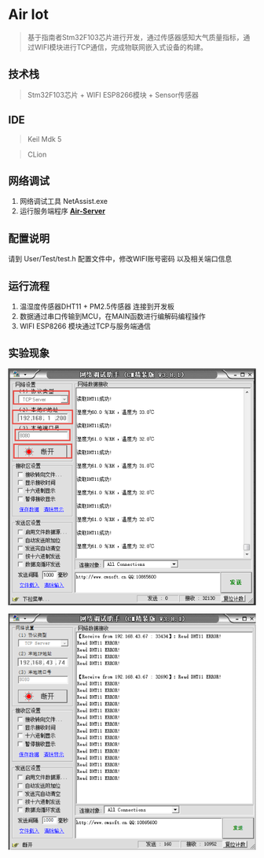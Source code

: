 # Air Iot

> 基于指南者Stm32F103芯片进行开发，通过传感器感知大气质量指标，通过WIFI模块进行TCP通信，完成物联网嵌入式设备的构建。

## 技术栈

> Stm32F103芯片 + WIFI ESP8266模块 + Sensor传感器 

## IDE 

> Keil Mdk 5

> CLion

## 网络调试

1. 网络调试工具 NetAssist.exe
2. 运行服务端程序 **[Air-Server](https://github.com/kevinten10/Air-Server)**

## 配置说明

请到 User/Test/test.h 配置文件中，修改WIFI账号密码 以及相关端口信息

## 运行流程

1. 温湿度传感器DHT11 + PM2.5传感器 连接到开发板
2. 数据通过串口传输到MCU，在MAIN函数进行编解码编程操作
3. WIFI ESP8266 模块通过TCP与服务端通信

## 实验现象

![传感器配置成功](实验现象/传感器配置.png)

![传感器未配置](实验现象/传感器未配置.png)